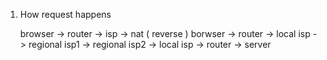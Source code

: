 




1. How request happens

	browser -> router -> isp -> nat ( reverse )
	borwser -> router -> local isp -> regional isp1 -> regional isp2 -> local isp -> router -> server

















